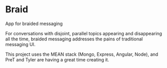 # Braid
App for braided messaging

For conversations with disjoint, parallel topics appearing and disappearing all the time, braided messaging addresses the pains of traditional messaging UI.

This project uses the MEAN stack (Mongo, Express, Angular, Node), and PreT and Tyler are having a great time creating it.
